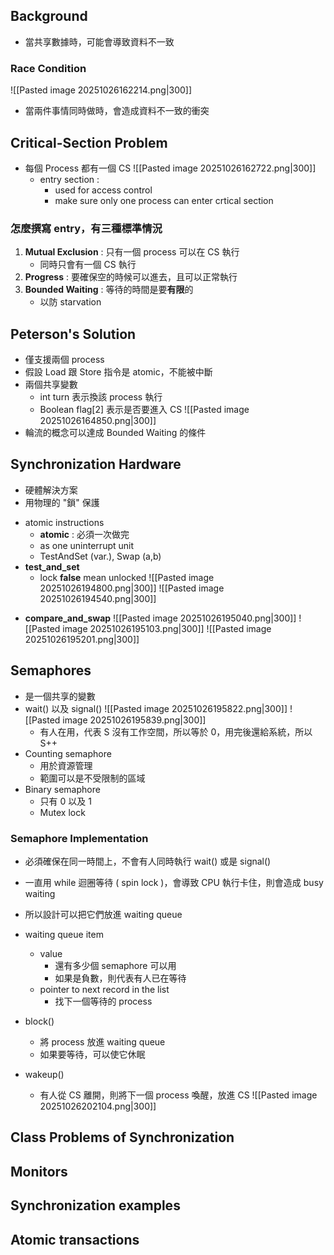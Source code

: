 ## Background
- 當共享數據時，可能會導致資料不一致
### Race Condition
![[Pasted image 20251026162214.png|300]]
- 當兩件事情同時做時，會造成資料不一致的衝突
## Critical-Section Problem
- 每個 Process 都有一個 CS
	![[Pasted image 20251026162722.png|300]]
	- entry section : 
		- used for access control
		- make sure only one process can enter crtical section

### 怎麼撰寫 entry，有三種標準情況
1. **Mutual Exclusion** : 只有一個 process 可以在 CS 執行
	- 同時只會有一個 CS 執行
2. **Progress** : 要確保空的時候可以進去，且可以正常執行
3. **Bounded Waiting** : 等待的時間是要**有限**的
	- 以防 starvation

## Peterson's Solution
- 僅支援兩個 process
- 假設 Load 跟 Store 指令是 atomic，不能被中斷
- 兩個共享變數
	- int turn 表示換該 process 執行
	- Boolean flag\[2] 表示是否要進入 CS
	![[Pasted image 20251026164850.png|300]]
- 輪流的概念可以達成 Bounded Waiting 的條件
## Synchronization Hardware
- 硬體解決方案
- 用物理的 "鎖" 保護
+ atomic instructions
	+ **atomic** : 必須一次做完
	+ as one uninterrupt unit 
	+ TestAndSet (var.), Swap (a,b)
+ **test_and_set**
	+ lock **false** mean unlocked
	![[Pasted image 20251026194800.png|300]]
	![[Pasted image 20251026194540.png|300]]
- **compare_and_swap**
	![[Pasted image 20251026195040.png|300]]
	![[Pasted image 20251026195103.png|300]]
	![[Pasted image 20251026195201.png|300]]

## Semaphores
- 是一個共享的變數
- wait() 以及 signal()
	![[Pasted image 20251026195822.png|300]]
	![[Pasted image 20251026195839.png|300]]
	- 有人在用，代表 S 沒有工作空間，所以等於 0，用完後還給系統，所以 S++
- Counting semaphore
	- 用於資源管理
	- 範圍可以是不受限制的區域
- Binary semaphore 
	- 只有 0 以及 1
	- Mutex lock

### Semaphore Implementation
- 必須確保在同一時間上，不會有人同時執行 wait() 或是 signal()
- 一直用 while 迴圈等待 ( spin lock )，會導致 CPU 執行卡住，則會造成 busy waiting

- 所以設計可以把它們放進 waiting queue
- waiting queue item
	- value
		- 還有多少個 semaphore 可以用
		- 如果是負數，則代表有人已在等待
	- pointer to next record in the list
		- 找下一個等待的 process
- block()
	- 將 process 放進 waiting queue
	- 如果要等待，可以使它休眠
- wakeup()
	- 有人從 CS 離開，則將下一個 process 喚醒，放進 CS
![[Pasted image 20251026202104.png|300]]

## Class Problems of Synchronization
## Monitors
## Synchronization examples
## Atomic transactions
